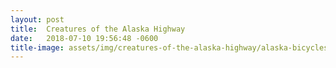 ```yaml
---
layout: post
title:  Creatures of the Alaska Highway
date:   2018-07-10 19:56:48 -0600
title-image: assets/img/creatures-of-the-alaska-highway/alaska-bicycles.jpg
---
```

